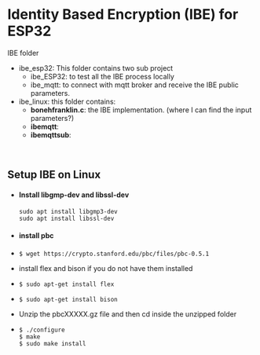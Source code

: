 # Identity Based Encryption (IBE) for ESP32
IBE folder 

- ibe_esp32: This folder contains two sub project 
  - ibe_ESP32: to test all the IBE process locally 
  - ibe_mqtt: to connect with mqtt broker and receive the IBE public parameters. 
- ibe_linux: this folder contains:
  - **bonehfranklin.c**:  the IBE implementation. (where I can find the input parameters?)
  - **ibemqtt**: 
  - **ibemqttsub**: 

​	

## Setup IBE on Linux 

- #### Install libgmp-dev  and libssl-dev

  ```
  sudo apt install libgmp3-dev
  sudo apt install libssl-dev
  
  ```

- #### install pbc 

- `$ wget https://crypto.stanford.edu/pbc/files/pbc-0.5.1 
  `

- install flex and bison if you do not have them installed 

- `$ sudo apt-get install flex`

-  `$ sudo apt-get install bison`

- Unzip the pbcXXXXX.gz file and then cd inside the unzipped folder 

- ```
  $ ./configure
  $ make
  $ sudo make install
  ```

